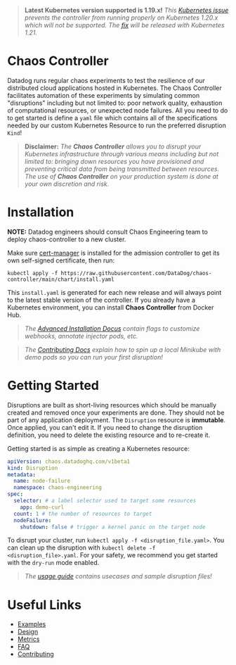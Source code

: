 > **Latest Kubernetes version supported is 1.19.x!** _This [Kubernetes issue](https://github.com/kubernetes/kubernetes/issues/97288") prevents the controller from running properly on Kubernetes 1.20.x which will not be supported. The [fix](https://github.com/kubernetes/kubernetes/pull/97980) will be released with Kubernetes 1.21._

# Chaos Controller

Datadog runs regular chaos experiments to test the resilience of our distributed cloud applications hosted in Kubernetes. The Chaos Controller facilitates automation of these experiments by simulating common "disruptions" including but not limited to: poor network quality, exhaustion of computational resources, or unexpected node failures. All you need to do to get started is define a `yaml` file which contains all of the specifications needed by our custom Kubernetes Resource to run the preferred disruption `Kind`!

> **Disclaimer:**
> _The **Chaos Controller** allows you to disrupt your Kubernetes infrastructure through various means including but not limited to: bringing down resources you have provisioned and preventing critical data from being transmitted between resources. The use of **Chaos Controller** on your production system is done at your own discretion and risk._

# Installation

**NOTE:** Datadog engineers should consult Chaos Engineering team to deploy chaos-controller to a new cluster.

Make sure [cert-manager](https://cert-manager.io/docs/installation/kubernetes/) is installed for the admission controller to get its own self-signed certificate, then run:

```
kubectl apply -f https://raw.githubusercontent.com/DataDog/chaos-controller/main/chart/install.yaml
```

This `install.yaml` is generated for each new release and will always point to the latest stable version of the controller. If you already have a Kubernetes environment, you can install **Chaos Controller** from Docker Hub.

> _The [Advanced Installation Docus](docs/installation.md) contain flags to customize webhooks, annotate injector pods, etc._

> _The [Contributing Docs](CONTRIBUTING.md) explain how to spin up a local Minikube with demo pods so you can run your first disruption!_

# Getting Started

Disruptions are built as short-living resources which should be manually created and removed once your experiments are done. They should not be part of any application deployment. The `Disruption` resource is **immutable**. Once applied, you can't edit it. If you need to change the disruption definition, you need to delete the existing resource and to re-create it.

Getting started is as simple as creating a Kubernetes resource:

```yaml
apiVersion: chaos.datadoghq.com/v1beta1
kind: Disruption
metadata:
  name: node-failure
  namespace: chaos-engineering
spec:
  selector: # a label selector used to target some resources
    app: demo-curl
  count: 1 # the number of resources to target
  nodeFailure:
    shutdown: false # trigger a kernel panic on the target node
```

To disrupt your cluster, run `kubectl apply -f <disruption_file.yaml>`. You can clean up the disruption with `kubectl delete -f <disruption_file>.yaml`. For your safety, we recommend you get started with the `dry-run` mode enabled.

> _The [usage guide](docs/usage.md) contains usecases and sample disruption files!_

# Useful Links

* [Examples](docs/usage.md#examples)
* [Design](docs/design.md)
* [Metrics](docs/metrics.md)
* [FAQ](docs/faq.md)
* [Contributing](CONTRIBUTING.md)